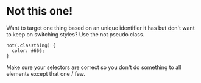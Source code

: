 # Not this one!

Want to target one thing based on an unique identifier it has but don't want to keep on switching styles? Use the not pseudo class.

```
not(.classthing) {
  color: #666;
}
```

Make sure your selectors are correct so you don't do something to all elements except that one / few.
